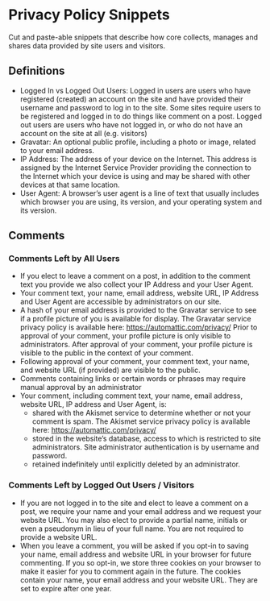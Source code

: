 # Privacy Policy Snippets

Cut and paste-able snippets that describe how core collects, manages and shares data provided by site users and visitors.

## Definitions

* Logged In vs Logged Out Users: Logged in users are users who have registered (created) an account on the site and have provided their username and password to log in to the site. Some sites require users to be registered and logged in to do things like comment on a post. Logged out users are users who have not logged in, or who do not have an account on the site
at all (e.g. visitors)
* Gravatar: An optional public profile, including a photo or image, related to your email address.
* IP Address: The address of your device on the Internet.  This address is assigned by the Internet Service Provider providing the connection to the Internet which your device is using and may be shared with other devices at that same location.
* User Agent: A browser’s user agent is a line of text that usually includes which browser you are using, its version, and your operating system and its version.

## Comments

### Comments Left by All Users

* If you elect to leave a comment on a post, in addition to the comment text you provide we also collect your IP Address and your User Agent.
* Your comment text, your name, email address, website URL, IP Address and User Agent are accessible by administrators on our site.
* A hash of your email address is provided to the Gravatar service to see if a profile picture of you is available for display. The Gravatar service privacy policy is available here: https://automattic.com/privacy/ Prior to approval of your comment, your profile picture is only visible to administrators. After approval of your comment, your profile picture is visible to the public in the context of your comment.
* Following approval of your comment, your comment text, your name, and website URL (if provided) are visible to the public.
* Comments containing links or certain words or phrases may require manual approval by an administrator
* Your comment, including comment text, your name, email address, website URL, IP address and User Agent, is:
  * shared with the Akismet service to determine whether or not your comment is spam. The Akismet service privacy policy is available here: https://automattic.com/privacy/
  * stored in the website’s database, access to which is restricted to site administrators. Site administrator authentication is by username and password.
  * retained indefinitely until explicitly deleted by an administrator.

### Comments Left by Logged Out Users / Visitors

* If you are not logged in to the site and elect to leave a comment on a post, we require your name and your email address and we request your website URL. You may also elect to provide a partial name, initials or even a pseudonym in lieu of your full name. You are not required to provide a website URL.
* When you leave a comment, you will be asked if you opt-in to saving your name, email address and website URL in your browser for future commenting. If you so opt-in, we store three cookies on your browser to make it easier for you to comment again in the future. The cookies contain your name, your email address and your website URL. They are set to expire after one year.
